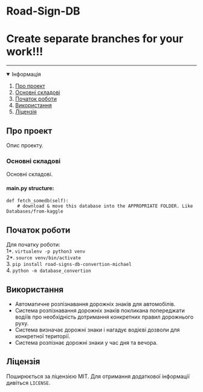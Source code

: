 # Road-Sign-DB

# Create separate branches for your work!!!

<hr/>

<details open="open">
  <summary>Інформація</summary>
  <ol>
    <li><a href="#про-проект">Про проект</a></li>
    <li><a href="#основні-складові">Основні складові</a></li>
    <li><a href="#початок-роботи">Початок роботи</a></li>
    <li><a href="#використання">Використання</a></li>
    <li><a href="#ліцензія">Ліцензія</a></li>
  </ol>
</details>



## Про проект

Опис проекту.


### Основні складові

Основні складові.  
#### main.py structure:
```
def fetch_somedb(self):
    # download & move this database into the APPROPRIATE FOLDER. Like Databases/from-kaggle
```



## Початок роботи

Для початку роботи:\
1*. ```virtualenv -p python3 venv```\
2*. ```source venv/bin/activate```\
3. ```pip install road-signs-db-convertion-michael```\
4. ```python -m database_convertion```

## Використання

+ Автоматичне розпізнавання дорожніх знаків для автомобілів.
+ Система розпізнавання дорожніх знаків покликана попереджати водіїв про необхідність дотримання конкретних правил дорожнього руху. 
+ Система визначає дорожні знаки і нагадує водієві дозволи для конкретної території.
+ Система розпізнає дорожні знаки у час дня та вечора.

## Ліцензія

Поширюється за ліцензією MIT. Для отримання додаткової інформації дивіться `LICENSE`.
